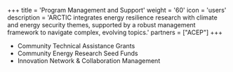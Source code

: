 +++
title = 'Program Management and Support'
weight = '60'
icon = 'users'
description = 'ARCTIC integrates energy resilience research with climate and energy security themes, supported by a robust management framework to navigate complex, evolving topics.'
partners = ["ACEP"]
+++
- Community Technical Assistance Grants
- Community Energy Research Seed Funds
- Innovation Network & Collaboration Management